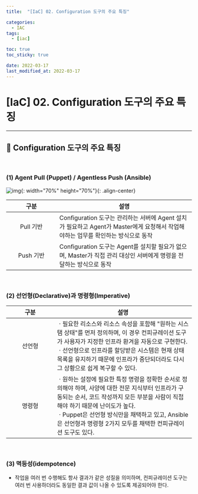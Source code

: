 ```yaml
---
title:  "[IaC] 02. Configuration 도구의 주요 특징" 

categories:
  - IAC
tags:
  - [iac]

toc: true
toc_sticky: true

date: 2022-03-17
last_modified_at: 2022-03-17
---
```

# [IaC] 02. Configuration 도구의 주요 특징
---

<style>
table {
    font-size: 12pt;
}
table th:first-of-type {
    width: 5%;
}
table th:nth-of-type(2) {
    width: 15%;
}
table th:nth-of-type(3) {
    width: 50%;
}
table th:nth-of-type(4) {
    width: 30%;
}
</style>

## 🔔 Configuration 도구의 주요 특징

<br>

### (1) Agent Pull (Puppet) / Agentless Push (Ansible)

![img](https://user-images.githubusercontent.com/42735894/223161904-6186851e-ef3d-457e-a836-666475100cdb.png){: width="70%" height="70%"}{: .align-center}

|구분|설명|
|:---:|---|
|Pull 기반|Configuration 도구는 관리하는 서버에 Agent 설치가 필요하고 Agent가 Master에게 요청해서 작업해야하는 업무를 확인하는 방식으로 동작|
|Push 기반|Configuration 도구는 Agent를 설치할 필요가 없으며, Master가 직접 관리 대상인 서버에게 명령을 전달하는 방식으로 동작|

<br>

### (2) 선언형(Declarative)과 명령형(Imperative)

|구분|설명|
|:---:|---|
|선언형|ㆍ필요한 리소스와 리소스 속성을 포함해 "원하는 시스탬 상태"를 먼저 정의하며, 이 경우 컨피규레이션 도구가 사용자가 지정한 인프라 환겨을 자동으로 구현한다.<br>ㆍ선언형으로 인프라를 할당받은 시스템은 현재 상태 목록을 유지하기 때문에 인프라가 중단되더라도 다시 그 상황으로 쉽게 복구할 수 있다.|
|명령형|ㆍ원하는 설정에 필요한 특정 명령을 정확한 순서로 정의해야 하며, 사양에 대한 전문 지식부터 인프라가 구동되는 순서, 코드 작성까지 모든 부분을 사람이 직접해야 하기 때문에 난이도가 높다.<br>ㆍPuppet은 선언형 방식만을 채택하고 있고, Ansible은 선언형과 명령형 2가지 모두를 채택한 컨피규레이션 도구도 있다.|

<br>

### (3) 멱등성(idempotence)

+ 작업을 여러 번 수행해도 항사 결과가 같은 성질을 의미하며, 컨피규레이션 도구는 여러 번 사용하더라도 동일한 결과 값이 나올 수 있도록 제공되어야 한다.